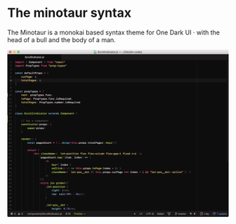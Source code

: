 # The minotaur syntax

The Minotaur is a monokai based syntax theme for One Dark UI &middot; with the head of a bull and the body of a man.

![screenshot](https://raw.githubusercontent.com/krisztianpuska/minotaur-syntax/master/screenshot.png)
